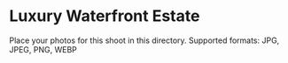 # Luxury Waterfront Estate

Place your photos for this shoot in this directory.
Supported formats: JPG, JPEG, PNG, WEBP
